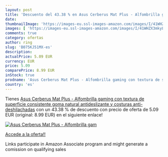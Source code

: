 ```yaml
---
layout: post
title: 'Descuento del 43.38 % en Asus Cerberus Mat Plus - Alfombrilla gam'
date: 
thumbnailImage: 'https://images-eu.ssl-images-amazon.com/images/I/41WHZX3mkyL._SL200_.jpg'
images: [ 'https://images-eu.ssl-images-amazon.com/images/I/41WHZX3mkyL._SL200_.jpg' ]
comments: true
category: ofertas
author: ring
slug: 'B075KJ51MX-es'
description:
actualPrice: 5.09 EUR
currency: EUR
price: 5.09
comparePrice: 8.99 EUR
inStock: true
prodname: 'Asus Cerberus Mat Plus - Alfombrilla gaming con textura de superficie consistente  goma natural antideslizante y costuras anti-deshilachadas'
country: 'es'
---
```


Tienes [Asus Cerberus Mat Plus - Alfombrilla gaming con textura de superficie consistente  goma natural antideslizante y costuras anti-deshilachadas](https://www.amazon.es/dp/B075KJ51MX/?tag=tolees-21) con un 43.38 % de descuento con precio de oferta de 5.09 EUR (original: 8.99 EUR) en el siguiente enlace!

[![Asus Cerberus Mat Plus - Alfombrilla gam](https://images-eu.ssl-images-amazon.com/images/I/41WHZX3mkyL._SL200_.jpg)](https://www.amazon.es/dp/B075KJ51MX/?tag=tolees-21)

[Accede a la oferta!!](https://www.amazon.es/dp/B075KJ51MX/?tag=tolees-21)

Links participate in Amazon Associate program and might generate a comission on qualifying sales


